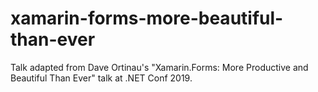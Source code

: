 # xamarin-forms-more-beautiful-than-ever
Talk adapted from Dave Ortinau's "Xamarin.Forms: More Productive and Beautiful Than Ever" talk at .NET Conf 2019.
